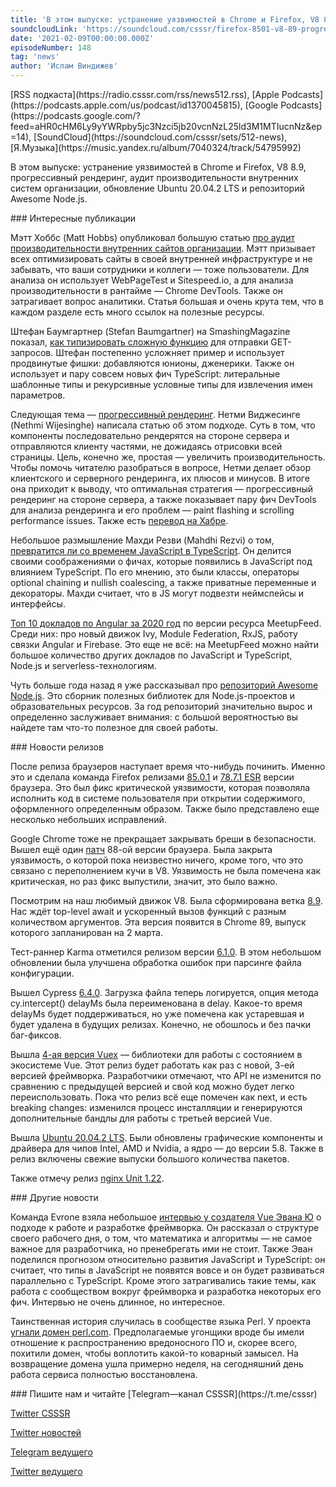 ```yaml
---
title: 'В этом выпуске: устранение уязвимостей в Chrome и Firefox, V8 8.9, прогрессивный рендеринг, аудит производительности внутренних систем организации, обновление Ubuntu 20.04.2 LTS и репозиторий Awesome Node.js.'
soundcloudLink: 'https://soundcloud.com/csssr/firefox-8501-v8-89-progressive-rendering-vuex-400-ubuntu-20042-lts-repa-awesome-nodejs'
date: '2021-02-09T00:00:00.000Z'
episodeNumber: 148
tag: 'news'
author: 'Ислам Виндижев'
---
```


<Note>
  [RSS подкаста](https://radio.csssr.com/rss/news512.rss), [Apple Podcasts](https://podcasts.apple.com/us/podcast/id1370045815), [Google Podcasts](https://podcasts.google.com/?feed=aHR0cHM6Ly9yYWRpby5jc3Nzci5jb20vcnNzL25ld3M1MTIucnNz&ep=14), [SoundCloud](https://soundcloud.com/csssr/sets/512-news), [Я.Музыка](https://music.yandex.ru/album/7040324/track/54795992)
</Note>

В этом выпуске: устранение уязвимостей в Chrome и Firefox, V8 8.9, прогрессивный рендеринг, аудит производительности внутренних систем организации, обновление Ubuntu 20.04.2 LTS и репозиторий Awesome Node.js.

<ParagraphWithImage imageName="manWithLaptop" imageSide="right">
  ### Интересные публикации

Мэтт Хоббс (Matt Hobbs) опубликовал большую статью [про аудит производительности внутренних сайтов организации](https://nooshu.github.io/blog/2021/02/03/the-importance-of-internal-system-performance/). Мэтт призывает всех оптимизировать сайты в своей внутренней инфраструктуре и не забывать, что ваши сотрудники и коллеги — тоже пользователи. Для анализа он использует WebPageTest и Sitespeed.io, а для анализа производительности в рантайме — Chrome DevTools. Также он затрагивает вопрос аналитики. Статья большая и очень крута тем, что в каждом разделе есть много ссылок на полезные ресурсы.
</ParagraphWithImage>

Штефан Баумгартнер (Stefan Baumgartner) на SmashingMagazine показал, [как типизировать сложную функцию](https://www.smashingmagazine.com/2021/01/dynamic-static-typing-typescript/) для отправки GET-запросов. Штефан постепенно усложняет пример и использует продвинутые фишки: добавляются юнионы, дженерики. Также он использует и пару совсем новых фич TypeScript: литеральные шаблонные типы и рекурсивные условные типы для извлечения имен параметров.

Следующая тема — [прогрессивный рендеринг](https://blog.bitsrc.io/progressive-rendering-for-better-web-app-performance-22db0d2cd80). Нетми Виджесинге (Nethmi Wijesinghe) написала статью об этом подходе. Суть в том, что компоненты последовательно рендерятся на стороне сервера и отправляются клиенту частями, не дожидаясь отрисовки всей страницы. Цель, конечно же, простая — увеличить производительность. Чтобы помочь читателю разобраться в вопросе, Нетми делает обзор клиентского и серверного рендеринга, их плюсов и минусов. В итоге она приходит к выводу, что оптимальная стратегия — прогрессивный рендеринг на стороне сервера, а также показывает пару фич DevTools для анализа рендеринга и его проблем — paint flashing и scrolling performance issues. Также есть [перевод на Хабре](https://habr.com/ru/company/skillfactory/blog/540294/).

Небольшое размышление Махди Резви (Mahdhi Rezvi) о том, [превратится ли со временем JavaScript в TypeScript](https://blog.bitsrc.io/does-typescript-influence-javascript-e03fd8af288d). Он делится своими соображениями о фичах, которые появились в JavaScript под влиянием TypeScript. По его мнению, это были классы, операторы optional chaining и nullish coalescing, а также приватные переменные и декораторы. Махди считает, что в JS могут подвезти неймспейсы и интерфейсы.

[Топ 10 докладов по Angular за 2020 год](https://blog.meetupfeed.io/top10-angular-meetup-videos/) по версии ресурса MeetupFeed. Среди них: про новый движок Ivy, Module Federation, RxJS, работу связки Angular и Firebase. Это еще не всё: на MeetupFeed можно найти большое количество других докладов по JavaScript и TypeScript, Node.js и serverless-технологиям.

Чуть больше года назад я уже рассказывал про [репозиторий Awesome Node.js](https://github.com/sindresorhus/awesome-nodejs). Это сборник полезных библиотек для Node.js-проектов и образовательных ресурсов. За год репозиторий значительно вырос и определенно заслуживает внимания: с большой вероятностью вы найдете там что-то полезное для своей работы.

<ParagraphWithImage imageName="laptopNews" imageSide="right">
  ### Новости релизов

После релиза браузеров наступает время что-нибудь починить. Именно это и сделала команда Firefox релизами [85.0.1](https://www.mozilla.org/en-US/firefox/85.0.1/releasenotes/) и [78.7.1 ESR](https://www.mozilla.org/en-US/firefox/78.7.1/releasenotes/) версии браузера. Это был фикс критической уязвимости, которая позволяла исполнить код в системе пользователя при открытии содержимого, оформленного определенным образом. Также было представлено еще несколько небольших исправлений.
</ParagraphWithImage>

Google Chrome тоже не прекращает закрывать бреши в безопасности. Вышел ещё один [патч](https://chromereleases.googleblog.com/2021/02/stable-channel-update-for-desktop_4.html) 88-ой версии браузера. Была закрыта уязвимость, о которой пока неизвестно ничего, кроме того, что это связано с переполнением кучи в V8. Уязвимость не была помечена как критическая, но раз фикс выпустили, значит, это было важно.

Посмотрим на наш любимый движок V8. Была сформирована ветка [8.9](https://v8.dev/blog/v8-release-89). Нас ждёт top-level await и ускоренный вызов функций с разным количеством аргументов. Эта версия появится в Chrome 89, выпуск которого запланирован на 2 марта.

Тест-раннер Karma отметился релизом версии [6.1.0](https://github.com/karma-runner/karma/releases/tag/v6.1.0). В этом небольшом обновлении была улучшена обработка ошибок при парсинге файла конфигурации.

Вышел Cypress [6.4.0](https://github.com/cypress-io/cypress/releases/tag/v6.4.0). Загрузка файла теперь логируется, опция метода cy.intercept() delayMs была переименована в delay. Какое-то время delayMs будет поддерживаться, но уже помечена как устаревшая и будет удалена в будущих релизах. Конечно, не обошлось и без пачки баг-фиксов.

Вышла [4-ая версия Vuex](https://github.com/vuejs/vuex/releases/tag/v4.0.0) — библиотеки для работы с состоянием в экосистеме Vue. Этот релиз будет работать как раз с новой, 3-ей версией фреймворка. Разработчики отмечают, что API не изменится по сравнению с предыдущей версией и свой код можно будет легко переиспользовать. Пока что релиз всё еще помечен как next, и есть breaking changes: изменился процесс инсталляции и генерируются дополнительные бандлы для работы с третьей версией Vue.

Вышла [Ubuntu 20.04.2 LTS](https://lists.ubuntu.com/archives/ubuntu-announce/2021-February/000264.html). Были обновлены графические компоненты и драйвера для чипов Intel, AMD и Nvidia, а ядро — до версии 5.8. Также в релиз включены свежие выпуски большого количества пакетов.

Также отмечу релиз [nginx Unit 1.22](https://mailman.nginx.org/pipermail/unit/2021-February/000263.html).

<ParagraphWithImage imageName="laptopDialog" imageSide="right">
  ### Другие новости

Команда Evrone взяла небольшое [интервью у создателя Vue Эвана Ю](https://evrone.ru/evan-you-interview) о подходе к работе и разработке фреймворка. Он рассказал о структуре своего рабочего дня, о том, что математика и алгоритмы — не самое важное для разработчика, но пренебрегать ими не стоит. Также Эван поделился прогнозом относительно развития JavaScript и TypeScript: он считает, что типы в JavaScript не появятся вовсе и он будет развиваться параллельно с TypeScript. Кроме этого затрагивались такие темы, как работа с сообществом вокруг фреймворка и разработка некоторых его фич. Интервью не очень длинное, но интересное.
</ParagraphWithImage>

Таинственная история случилась в сообществе языка Perl. У проекта [угнали домен perl.com](https://log.perl.org/2021/01/perlcom-hijacked.html). Предполагаемые угонщики вроде бы имели отношение к распространению вредоносного ПО и, скорее всего, похитили домен, чтобы воплотить какой-то коварный замысел. На возвращение домена ушла примерно неделя, на сегодняшний день работа сервиса полностью восстановлена.

<Note>
  ### Пишите нам и читайте
  [Telegram—канал CSSSR](https://t.me/csssr)

  [Twitter CSSSR](https://twitter.com/csssr_dev)

  [Twitter новостей](https://twitter.com/csssr_news)

  [Telegram ведущего](https://t.me/Vindizh)

  [Twitter ведущего](https://twitter.com/Vindizh)
</Note>
